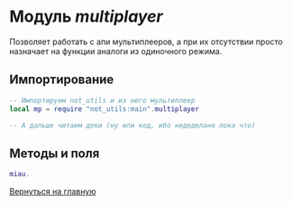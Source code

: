 # Модуль *multiplayer*

Позволяет работать с апи мультиплееров, а при их отсутствии просто назначает на функции аналоги из одиночного режима.

## Импортирование

```lua
-- Импортируем not_utils и из него мультиплеер
local mp = require "not_utils:main".multiplayer

-- А дальше читаем доки (ну или код, ибо недоделано пока что)
```

## Методы и поля

```lua
miau.
```

[Вернуться на главную](../index.md)
